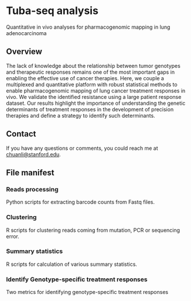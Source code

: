 # Tuba-seq analysis
Quantitative in vivo analyses for pharmacogenomic mapping in lung adenocarcinoma

## Overview
The lack of knowledge about the relationship between tumor genotypes and therapeutic responses remains one of the most important gaps in enabling the effective use of cancer therapies. Here, we couple a multiplexed and quantitative platform with robust statistical methods to enable pharmacogenomic mapping of lung cancer treatment responses in vivo. 
We validate the identified resistance using a large patient response dataset. Our results highlight the importance of understanding the genetic determinants of treatment responses in the development of precision therapies and define a strategy to identify such determinants.

## Contact
If you have any questions or comments, you could reach me at chuanli@stanford.edu.

## File manifest
### Reads processing
Python scripts for extracting barcode counts from Fastq files.

### Clustering
R scripts for clustering reads coming from mutation, PCR or sequencing error.

### Summary statistics
R scripts for calculation of various summary statistics.

### Identify Genotype-specific treatment responses
Two metrics for identifying genotype-specific treatment responses

